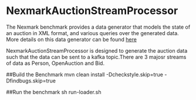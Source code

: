 # NexmarkAuctionStreamProcessor

The Nexmark benchmark provides a data generator that models the state of an auction in XML format, and various queries
over the generated data. More details on this data generator can be found [here](https://beam.apache.org/documentation/sdks/java/testing/nexmark/#what-it-is)

NexmarkAuctionStreamProcessor is designed to generate the auction data such that the data can be sent to a kafka topic.There are 3 majosr streams of data as Person, OpenAuction and Bid.

##Build the Benchmark
mvn clean install -Dcheckstyle.skip=true -Dfindbugs.skip=true

##Run the benchmark
sh run-loader.sh
